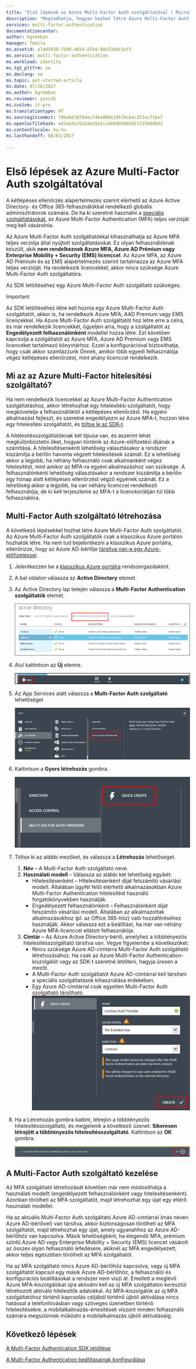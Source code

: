 ```yaml
---
title: "Első lépések az Azure Multi-Factor Auth szolgáltatóval | Microsoft Docs"
description: "Megtudhatja, hogyan hozhat létre Azure Multi-Factor Auth szolgáltatót."
services: multi-factor-authentication
documentationcenter: 
author: kgremban
manager: femila
ms.assetid: a7dd5030-7d40-4654-8fbd-88e53ddc1ef5
ms.service: multi-factor-authentication
ms.workload: identity
ms.tgt_pltfrm: na
ms.devlang: na
ms.topic: get-started-article
ms.date: 07/28/2017
ms.author: kgremban
ms.reviewer: yossib
ms.custom: it-pro
ms.translationtype: HT
ms.sourcegitcommit: 79bebd10784ec74b4800e19576cbec253acf1be7
ms.openlocfilehash: ed14a5a762bab20a1ccde699504dd21f25009b52
ms.contentlocale: hu-hu
ms.lasthandoff: 08/03/2017

---
```


# <a name="getting-started-with-an-azure-multi-factor-auth-provider"></a>Első lépések az Azure Multi-Factor Auth szolgáltatóval
A kétlépéses ellenőrzés alapértelmezés szerint elérhető az Azure Active Directory- és Office 365-felhasználókkal rendelkező globális adminisztrátorok számára. De ha ki szeretné használni a [speciális szolgáltatásokat](multi-factor-authentication-whats-next.md), az Azure Multi-Factor Authentication (MFA) teljes verzióját meg kell vásárolnia.

Az Azure Multi-Factor Auth szolgáltatókkal kihasználhatja az Azure MFA teljes verziója által nyújtott szolgáltatásokat. Ez olyan felhasználóknak készült, akik **nem rendelkeznek Azure MFA, Azure AD Prémium vagy Enterprise Mobility + Security (EMS) licenccel**.  Az Azure MFA, az Azure AD Prémium és az EMS alapértelmezés szerint tartalmazza az Azure MFA teljes verzióját. Ha rendelkezik licencekkel, akkor nincs szüksége Azure Multi-Factor Auth szolgáltatóra.

Az SDK letöltéséhez egy Azure Multi-Factor Auth szolgáltató szükséges.

> [!IMPORTANT]
> Az SDK letöltéséhez létre kell hoznia egy Azure Multi-Factor Auth szolgáltatót, akkor is, ha rendelkezik Azure MFA, AAD Premium vagy EMS licencekkel.  Ha Azure Multi-Factor Auth szolgáltatót hoz létre erre a célra, és már rendelkezik licencekkel, ügyeljen arra, hogy a szolgáltatót az **Engedélyezett felhasználónként** modellel hozza létre. Ezt követően kapcsolja a szolgáltatót az Azure MFA, Azure AD Premium vagy EMS licenceket tartalmazó könyvtárhoz. Ezzel a konfigurációval biztosíthatja, hogy csak akkor számlázzunk Önnek, amikor több egyedi felhasználója végez kétlépéses ellenőrzést, mint ahány licenccel rendelkezik.

## <a name="what-is-an-azure-multi-factor-auth-provider"></a>Mi az az Azure Multi-Factor hitelesítési szolgáltató?

Ha nem rendelkezik licencekkel az Azure Multi-Factor Authentication szolgáltatáshoz, akkor létrehozhat egy hitelesítési szolgáltatót, hogy megkövetelje a felhasználóktól a kétlépéses ellenőrzést. Ha egyéni alkalmazást fejleszt, és szeretné engedélyezni az Azure MFA-t, hozzon létre egy hitelesítési szolgáltatót, és [töltse le az SDK-t](multi-factor-authentication-sdk.md).

A hitelesítésszolgáltatóknak két típusa van, és aszerint lehet megkülönböztetni őket, hogyan történik az Azure-előfizetési díjának a számítása. A hitelesítésenkénti lehetőség választásakor a rendszer kiszámítja a bérlőn havonta végzett hitelesítések számát. Ez a lehetőség akkor a legjobb, ha néhány felhasználó csak alkalmanként végez hitelesítést, mint amikor az MFA-ra egyéni alkalmazáshoz van szüksége. A felhasználónkénti lehetőség választásakor a rendszer kiszámítja a bérlőn egy hónap alatt kétlépéses ellenőrzést végző egyének számát. Ez a lehetőség akkor a legjobb, ha van néhány licenccel rendelkező felhasználója, de ki kell terjesztenie az MFA-t a licenckorlátján túl több felhasználóra.

## <a name="create-a-multi-factor-auth-provider"></a>Multi-Factor Auth szolgáltató létrehozása
A következő lépésekkel hozhat létre Azure Multi-Factor Auth szolgáltatót. Az Azure Multi-Factor Auth szolgáltatók csak a klasszikus Azure portálon hozhatók létre. Ha nem tud bejelentkezni a klasszikus Azure portálra, ellenőrizze, hogy az Azure AD-bérlője [társítva van-e egy Azure-előfizetéssel](../active-directory/active-directory-how-subscriptions-associated-directory.md). 

1. Jelentkezzen be a [klasszikus Azure portálra](https://manage.windowsazure.com) rendszergazdaként.
2. A bal oldalon válassza az **Active Directory** elemet.
3. Az Active Directory lap tetején válassza a **Multi-Factor Authentication szolgáltatók** elemet.
   
   ![MFA-szolgáltató létrehozása](./media/multi-factor-authentication-get-started-auth-provider/authprovider1.png)

4. Alul kattintson az **Új** elemre.
   
   ![MFA-szolgáltató létrehozása](./media/multi-factor-authentication-get-started-auth-provider/authprovider2.png)

5. Az App Services alatt válassza a **Multi-Factor Auth szolgáltató** lehetőséget
   
   ![MFA-szolgáltató létrehozása](./media/multi-factor-authentication-get-started-auth-provider/authprovider3.png)

6. Kattintson a **Gyors létrehozás** gombra.
   
   ![MFA-szolgáltató létrehozása](./media/multi-factor-authentication-get-started-auth-provider/authprovider4.png)

7. Töltse ki az alábbi mezőket, és válassza a **Létrehozás** lehetőséget.
   1. **Név** – A Multi-Factor Auth szolgáltató neve.
   2. **Használati modell** – Válassza az alábbi két lehetőség egyikét:
      * Hitelesítésenként – Hitelesítésenként díjat felszámító vásárlási modell. Általában ügyfél felől elérhető alkalmazásokban Azure Multi-Factor Authentication hitelesítést használó forgatókönyvekben használják.
      * Engedélyezett felhasználónként – Felhasználónként díjat felszámító vásárlási modell. Általában az alkalmazottak alkalmazásokhoz (pl. az Office 365-höz) való hozzáféréséhez használják. Akkor válassza ezt a beállítást, ha már van néhány Azure MFA-licenccel ellátott felhasználója.
   3. **Címtár** – Az Azure Active Directory-bérlő, amelyhez a többtényezős hitelesítésszolgáltató társítva van. Vegye figyelembe a következőket:
      * Nincs szüksége Azure AD-címtárra Multi-Factor Auth szolgáltató létrehozásához. Ha csak az Azure Multi-Factor Authentication-kiszolgálót vagy az SDK-t szeretné letölteni, hagyja üresen a mezőt.
      * A Multi-Factor Auth szolgáltatót Azure AD-címtárral kell társítani a speciális szolgáltatások kihasználása érdekében.
      * Egy Azure AD-címtárral csak egyetlen Multi-Factor Auth szolgáltató társítható.  
      ![MFA-szolgáltató létrehozása](./media/multi-factor-authentication-get-started-auth-provider/authprovider5.png)

8. Ha a Létrehozás gombra kattint, létrejön a többtényezős hitelesítésszolgáltató, és megjelenik a következő üzenet: **Sikeresen létrejött a többtényezős hitelesítésszolgáltató**. Kattintson az **OK** gombra.  
   
   ![MFA-szolgáltató létrehozása](./media/multi-factor-authentication-get-started-auth-provider/authprovider6.png)  

## <a name="manage-your-multi-factor-auth-provider"></a>A Multi-Factor Auth szolgáltató kezelése

Az MFA szolgáltató létrehozását követően már nem módosíthatja a használati modellt (engedélyezett felhasználónként vagy hitelesítésenként). Azonban törölheti az MFA szolgáltatót, majd létrehozhat egy újat egy eltérő használati modellel.

Ha az aktuális Multi-Factor Auth szolgáltató Azure AD-címtárral (más néven Azure AD-bérlővel) van társítva, akkor biztonságosan törölheti az MFA szolgáltatót, majd létrehozhat egy újat, amely ugyanahhoz az Azure AD-bérlőhöz van kapcsolva. Másik lehetőségként, ha elegendő MFA, prémium szintű Azure AD vagy Enterprise Mobility + Security (EMS) licencet vásárolt az összes olyan felhasználó lefedésére, akiknél az MFA engedélyezett, akkor teljes egészében törölheti az MFA szolgáltatót.

Ha az MFA szolgáltató nincs Azure AD-bérlőhöz kapcsolva, vagy új MFA szolgáltatót kapcsol egy másik Azure AD-bérlőhöz, a felhasználói és konfigurációs beállításokat a rendszer nem viszi át. Emellett a meglévő Azure MFA-kiszolgálókat újra aktiválni kell az új MFA szolgáltatón keresztül létrehozott aktiváló hitelesítők adatokkal. Az MFA-kiszolgálók az új MFA szolgáltatóhoz történő kapcsolás céljából történő újbóli aktiválása nincs hatással a telefonhívásban vagy szöveges üzenetben történő hitelesítésekre, a mobilalkalmazás-értesítések viszont minden felhasználó számára megszűnnek működni a mobilalkalmazás újbóli aktiválásáig.

## <a name="next-steps"></a>Következő lépések

[A Multi-Factor Authentication SDK letöltése](multi-factor-authentication-sdk.md)

[A Multi-Factor Authentication beállításainak konfigurálása](multi-factor-authentication-whats-next.md)

